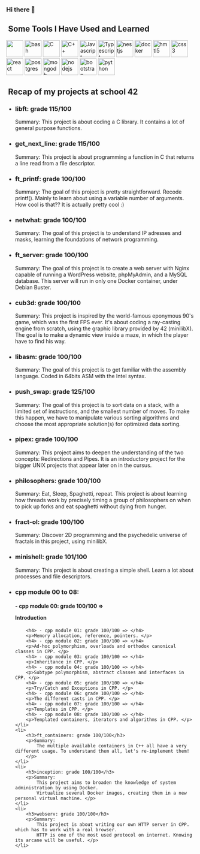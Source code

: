 ### Hi there 👋

<h2>&nbsp;Some Tools I Have Used and Learned</h2>
<p align="left">
<img src="https://cdn.jsdelivr.net/gh/devicons/devicon/icons/vscode/vscode-original-wordmark.svg" width="45" height="45"/>
<img src="https://cdn.jsdelivr.net/gh/devicons/devicon/icons/bash/bash-original.svg" alt="bash" width="45" height="45"/>
<img src="https://cdn.jsdelivr.net/gh/devicons/devicon/icons/c/c-original.svg" alt="C" width="45" height="45"/>
<img src="https://cdn.jsdelivr.net/gh/devicons/devicon/icons/cplusplus/cplusplus-original.svg" alt="C++" width="45" height="45"/>
<img src="https://cdn.jsdelivr.net/gh/devicons/devicon/icons/javascript/javascript-original.svg" alt="Javascript" width="45" height="45"/>
<img src="https://cdn.jsdelivr.net/gh/devicons/devicon/icons/typescript/typescript-original.svg" alt="Typescript" width="45" height="45"/>
<img src="https://cdn.jsdelivr.net/gh/devicons/devicon/icons/nestjs/nestjs-plain-wordmark.svg" alt="nestjs" width="45" height="45"/>
<img src="https://cdn.jsdelivr.net/gh/devicons/devicon/icons/docker/docker-original-wordmark.svg" alt="docker" width="45" height="45"/>
<img src="https://cdn.jsdelivr.net/gh/devicons/devicon/icons/html5/html5-plain-wordmark.svg" alt="hmtl5" width="45" height="45"/>
<img src="https://cdn.jsdelivr.net/gh/devicons/devicon/icons/css3/css3-plain-wordmark.svg" alt="css3" width="45" height="45"/>
<img src="https://cdn.jsdelivr.net/gh/devicons/devicon/icons/react/react-original-wordmark.svg" alt="react" width="45" height="45"/>
<img src="https://cdn.jsdelivr.net/gh/devicons/devicon/icons/postgresql/postgresql-original-wordmark.svg" alt="postgres" width="45" height="45"/>
<img src="https://cdn.jsdelivr.net/gh/devicons/devicon/icons/mongodb/mongodb-original-wordmark.svg" alt="mongodb" width="45" height="45"/>
<img src="https://cdn.jsdelivr.net/gh/devicons/devicon/icons/nodejs/nodejs-plain-wordmark.svg" alt="nodejs" width="45" height="45"/>
<img src="https://cdn.jsdelivr.net/gh/devicons/devicon/icons/bootstrap/bootstrap-original-wordmark.svg" alt="bootstrap" width="45" height="45"/>
<img src="https://cdn.jsdelivr.net/gh/devicons/devicon/icons/python/python-original-wordmark.svg" alt="python" width="45" height="45"/>
</p>
<h2>&nbsp;Recap of my projects at school 42</h2>
<ul>
	<li>
		<h3>libft: grade 115/100</h3>
		<p>Summary:
			This project is about coding a C library.
			It contains a lot of general purpose functions.</p>
	</li>
	<li>
		<h3>get_next_line: grade 115/100</h3>
		<p>Summary:
			This project is about programming a function in C that returns a line
			read from a file descriptor.</p>
	</li>
	<li>
		<h3>ft_printf: grade 100/100</h3>
		<p>Summary:
			The goal of this project is pretty straightforward. Recode printf().
			Mainly to learn about using a variable number of arguments. How cool is that??
			It is actually pretty cool :)</p>
	</li>
	<li>
		<h3>netwhat: grade 100/100</h3>
		<p>Summary:
			The goal of this project is to understand IP adresses and masks, learning
			the foundations of network programming.
		</p>
	</li>
	<li>
		<h3>ft_server: grade 100/100</h3>
		<p>Summary:
			The goal of this project is to create a web server with Nginx capable of running a WordPress website, 
			phpMyAdmin, and a MySQL database. This server will run in only one Docker container, under Debian Buster.
		</p>
	</li>
	<li>
		<h3>cub3d: grade 100/100</h3>
		<p>Summary:
			This project is inspired by the world-famous eponymous 90's game, which was the first FPS ever. 
			It's about coding a ray-casting engine from scratch, using the graphic library provided by 42 (minilibX).
			The goal is to make a dynamic view inside a maze, in which the player have to find his way. 
		</p>
	</li>
	<li>
		<h3>libasm: grade 100/100</h3>
		<p>Summary:
			The goal of this project is to get familiar with the assembly language.
			Coded in 64bits ASM with the Intel syntax.
		</p>
	</li>
	<li>
		<h3>push_swap: grade 125/100</h3>
		<p>Summary:
			The goal of this project is to sort data on a stack, with a limited set of instructions, 
			and the smallest number of moves. To make this happen, we have to manipulate various 
			sorting algorithms and choose the most appropriate solution(s) for optimized data sorting.</p>
	</li>
	<li>
		<h3>pipex: grade 100/100</h3>
		<p>Summary:
			This project aims to deepen the understanding of the two concepts: 
			Redirections and Pipes. It is an introductory project for the bigger 
			UNIX projects that appear later on in the cursus. 
		</p>
	</li>
	<li>
		<h3>philosophers: grade 100/100</h3>
		<p>Summary:
			Eat, Sleep, Spaghetti, repeat. This project is about learning how threads work by precisely 
			timing a group of philosophers on when to pick up forks and eat spaghetti without dying from hunger.
		</p>
	</li>
	<li>
		<h3>fract-ol: grade 100/100</h3>
		<p>Summary:
			Discover 2D programming and the psychedelic universe of fractals in this project, using minilibX. 
		</p>
	</li>
	<li>
		<h3>minishell: grade 101/100</h3>
		<p>Summary:
			This project is about creating a simple shell.
			Learn a lot about processes and file descriptors.</p>
	</li>
	<li>
		<h3>cpp module 00 to 08:</h3>
		<h4> - cpp module 00: grade 100/100 => <p>Introduction </p></h4>
		
		<h4> - cpp module 01: grade 100/100 => </h4>
		<p>Memory allocation, reference, pointers. </p>
		<h4> - cpp module 02: grade 100/100 => </h4>
		<p>Ad-hoc polymorphism, overloads and orthodox canonical classes in CPP. </p>
		<h4> - cpp module 03: grade 100/100 => </h4>
		<p>Inheritance in CPP. </p>
		<h4> - cpp module 04: grade 100/100 => </h4>
		<p>Subtype polymorphism, abstract classes and interfaces in CPP. </p>
		<h4> - cpp module 05: grade 100/100 => </h4>
		<p>Try/Catch and Exceptions in CPP. </p>
		<h4> - cpp module 06: grade 100/100 => </h4>
		<p>The different casts in CPP. </p>
		<h4> - cpp module 07: grade 100/100 => </h4>
		<p>Templates in CPP. </p>
		<h4> - cpp module 08: grade 100/100 => </h4>
		<p>Templated containers, iterators and algorithms in CPP. </p>
	</li>
	<li>
		<h3>ft_containers: grade 100/100</h3>
		<p>Summary:
			The multiple available containers in C++ all have a very different usage. To understand them all, let's re-implement them! 
		</p>
	</li>
	<li>
		<h3>inception: grade 100/100</h3>
		<p>Summary:
			This project aims to broaden the knowledge of system administration by using Docker. 
			Virtualize several Docker images, creating them in a new personal virtual machine. </p>
	</li>
	<li>
		<h3>webserv: grade 100/100</h3>
		<p>Summary:
			This project is about writing our own HTTP server in CPP. which has to work with a real browser. 
			HTTP is one of the most used protocol on internet. Knowing its arcane will be useful. </p>
	</li>
</ul>

<!--
**ablondel19/ablondel19** is a ✨ _special_ ✨ repository because its `README.md` (this file) appears on your GitHub profile.

Here are some ideas to get you started:

- 🔭 I’m currently working on ...
- 🌱 I’m currently learning ...
- 👯 I’m looking to collaborate on ...
- 🤔 I’m looking for help with ...
- 💬 Ask me about ...
- 📫 How to reach me: ...
- 😄 Pronouns: ...
- ⚡ Fun fact: ...
-->
